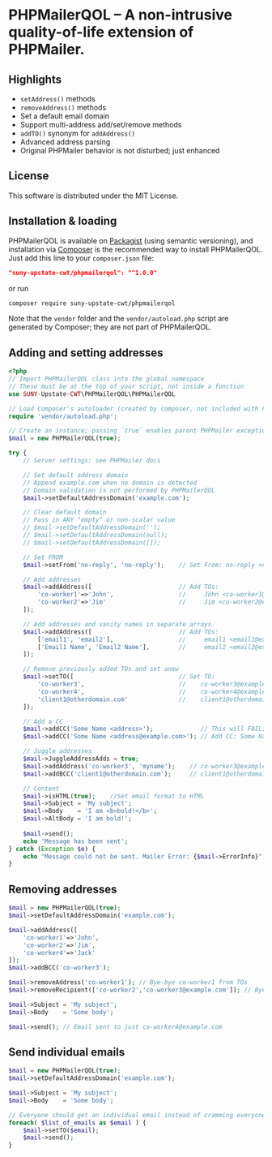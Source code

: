 # PHPMailerQOL – A non-intrusive quality-of-life extension of PHPMailer.

## Highlights
- `setAddress()` methods
- `removeAddress()` methods
- Set a default email domain
- Support multi-address add/set/remove methods
- `addTO()` synonym for `addAddress()`
- Advanced address parsing
- Original PHPMailer behavior is not disturbed; just enhanced

## License
This software is distributed under the MIT License.

## Installation & loading
PHPMailerQOL is available on [Packagist](https://packagist.org/packages/suny-upstate-cwt/phpmailerqol) (using semantic versioning), and installation via [Composer](https://getcomposer.org) is the recommended way to install PHPMailerQOL. Just add this line to your `composer.json` file:

```json
"suny-upstate-cwt/phpmailerqol": "^1.0.0"
```

or run

```sh
composer require suny-upstate-cwt/phpmailerqol
```

Note that the `vendor` folder and the `vendor/autoload.php` script are generated by Composer; they are not part of PHPMailerQOL.

## Adding and setting addresses

```php
<?php
// Import PHPMailerQOL class into the global namespace
// These must be at the top of your script, not inside a function
use SUNY-Upstate-CWT\PHPMailerQOL\PHPMailerQOL

// Load Composer's autoloader (created by composer, not included with PHPMailerQOL)
require 'vendor/autoload.php';

// Create an instance; passing `true` enables parent PHPMailer exceptions
$mail = new PHPMailerQOL(true);

try {
    // Server settings: see PHPMailer docs

    // Set default address domain
    // Append example.com when no domain is detected
    // Domain validation is not performed by PHPMailerQOL
    $mail->setDefaultAddressDomain('example.com');

    // Clear default domain
    // Pass in ANY "empty" or non-scalar value
    // $mail->setDefaultAddressDomain('');
    // $mail->setDefaultAddressDomain(null);
    // $mail->setDefaultAddressDomain([]);

    // Set FROM
    $mail->setFrom('no-reply', 'no-reply');    // Set From: no-reply <no-reply@example.com>

    // Add addresses
    $mail->addAddress([                        // Add TOs:
        'co-worker1'=>'John',                  //     John <co-worker1@example.com>
        'co-worker2'=>'Jim'                    //     Jim <co-worker2@example.com>
    ]);

    // Add addresses and vanity names in separate arrays
    $mail->addAddress([                        // Add TOs:
        ['email1', 'email2'],                  //     email1 <email1@example.com>
        ['Email1 Name', 'Email2 Name'],        //     email2 <email2@example.com>
    ]);

    // Remove previously added TOs and set anew
    $mail->setTO([                             // Set TO:
        'co-worker3',                          //    co-worker3@example.com
        'co-worker4',                          //    co-worker4@example.com
        'client1@otherdomain.com'              //    client1@otherdomain.com
    ]);

    // Add a CC
    $mail->addCC('Some Name <address>');             // This will FAIL; domain must be included
    $mail->addCC('Some Name <address@example.com>'); // Add CC: Some Name <address@example.com>

    // Juggle addresses
    $mail->JuggleAddressAdds = true;
    $mail->addAddress('co-worker3', 'myname');    // co-worker3@example.com is sent to the end of the TO list; with vanity name
    $mail->addBCC('client1@otherdomain.com');     // client1@otherdomain.com is moved to the BCC

    // Content
    $mail->isHTML(true);    //Set email format to HTML
    $mail->Subject = 'My subject';
    $mail->Body    = 'I am <b>bold!</b>';
    $mail->AltBody = 'I am bold!';
    
    $mail->send();
    echo 'Message has been sent';
} catch (Exception $e) {
    echo "Message could not be sent. Mailer Error: {$mail->ErrorInfo}";
}
```

## Removing addresses

```php
$mail = new PHPMailerQOL(true);
$mail->setDefaultAddressDomain('example.com');

$mail->addAddress([
    'co-worker1'=>'John',
    'co-worker2'=>'Jim',
    'co-worker4'=>'Jack'
]);
$mail->addBCC('co-worker3');

$mail->removeAddress('co-worker1'); // Bye-bye co-worker1 from TOs
$mail->removeRecipient(['co-worker2','co-worker3@example.com']); // Bye-bye co-worker2 and 3 from TOs, CCs, and BCCs

$mail->Subject = 'My subject';
$mail->Body    = 'Some body';

$mail->send(); // Email sent to just co-worker4@example.com
```

## Send individual emails

```php
$mail = new PHPMailerQOL(true);
$mail->setDefaultAddressDomain('example.com');

$mail->Subject = 'My subject';
$mail->Body    = 'Some body';

// Everyone should get an individual email instead of cramming everyone into the BCC
foreach( $list_of_emails as $email ) {
    $mail->setTO($email);
    $mail->send();
}
```
